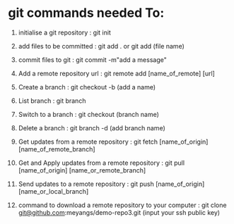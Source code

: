 # git commands needed To:

1. initialise a git repository : git init

2. add files to be committed : git add . or git add (file name)

3. commit files to git : git commit -m"add a message"

4. Add a remote repository url : git remote add [name_of_remote] [url]

5. Create a branch : git checkout -b (add a name)

6. List branch : git branch

7. Switch to a branch : git checkout (branch name)

8. Delete a branch : git branch -d (add branch name)

9. Get updates from a remote repository : git fetch [name_of_origin] [name_of_remote_branch]

10. Get and Apply updates from a remote repository : git pull [name_of_origin] [name_or_remote_branch]

11. Send updates to a remote repository : git push [name_of_origin] [name_or_local_branch]

12. command to download a remote repository to your computer : git clone git@github.com:meyangs/demo-repo3.git (input your ssh public key)

